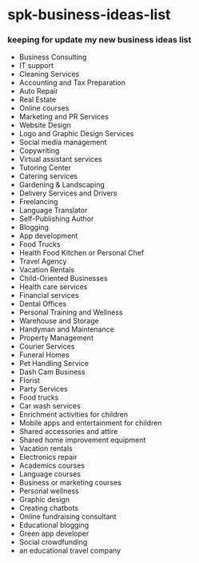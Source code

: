 # spk-business-ideas-list
### keeping for update my new business ideas list

- Business Consulting
- IT support
- Cleaning Services
- Accounting and Tax Preparation
- Auto Repair
- Real Estate
- Online courses
- Marketing and PR Services
- Website Design
- Logo and Graphic Design Services
- Social media management
- Copywriting
- Virtual assistant services
- Tutoring Center
- Catering services
- Gardening & Landscaping
- Delivery Services and Drivers
- Freelancing
- Language Translator
- Self-Publishing Author
- Blogging
- App development
- Food Trucks
- Health Food Kitchen or Personal Chef
- Travel Agency
- Vacation Rentals
- Child-Oriented Businesses
- Health care services
- Financial services
- Dental Offices
- Personal Training and Wellness
- Warehouse and Storage
- Handyman and Maintenance
- Property Management
- Courier Services
- Funeral Homes
- Pet Handling Service
- Dash Cam Business
- Florist
- Party Services
- Food trucks
- Car wash services
- Enrichment activities for children
- Mobile apps and entertainment for children
- Shared accessories and attire
- Shared home improvement equipment
- Vacation rentals
- Electronics repair
- Academics courses
- Language courses
- Business or marketing courses
- Personal wellness
- Graphic design
- Creating chatbots
- Online fundraising consultant
- Educational blogging
- Green app developer
- Social crowdfunding
- an educational travel company
